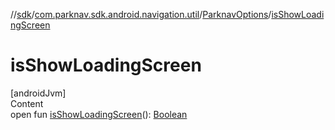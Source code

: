 //[sdk](../../../index.md)/[com.parknav.sdk.android.navigation.util](../index.md)/[ParknavOptions](index.md)/[isShowLoadingScreen](is-show-loading-screen.md)



# isShowLoadingScreen  
[androidJvm]  
Content  
open fun [isShowLoadingScreen](is-show-loading-screen.md)(): [Boolean](https://kotlinlang.org/api/latest/jvm/stdlib/kotlin/-boolean/index.html)  



